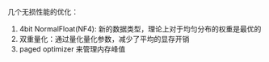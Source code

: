几个无损性能的优化：

1. 4bit NormalFloat(NF4): 新的数据类型，理论上对于均匀分布的权重是最优的
2. 双重量化：通过量化量化参数，减少了平均的显存开销
3. paged optimizer 来管理内存峰值
